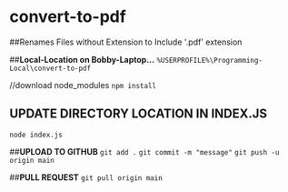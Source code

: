 # convert-to-pdf

##Renames Files without Extension to Include '.pdf' extension

##**Local-Location on Bobby-Laptop...**
`%USERPROFILE%\Programming-Local\convert-to-pdf`

//download node_modules `npm install`

## UPDATE DIRECTORY LOCATION IN INDEX.JS

`node index.js`

##**UPLOAD TO GITHUB** `git add .` `git commit -m "message"`
`git push -u origin main`

##**PULL REQUEST** `git pull origin main`

```

```
